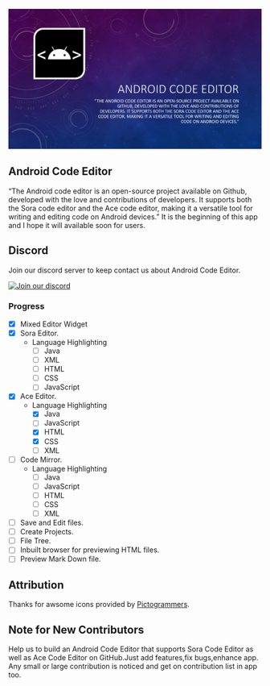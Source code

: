 ![Logo](/assets/description.jpg)
## Android Code Editor
“The Android code editor is an open-source project available on Github, developed with the love and contributions of developers. It supports both the Sora code editor and the Ace code editor, making it a versatile tool for writing and editing code on Android devices.”
It is the beginning of this app and I hope it will available soon for users.

## Discord
Join our discord server to keep contact us about Android Code Editor.

[![Join our discord](https://invidget.switchblade.xyz/RM5qaZs4kd)](https://discord.gg/RM5qaZs4kd)

### Progress
- [x] Mixed Editor Widget
- [x] Sora Editor.
	- Language Highlighting
		- [ ] Java
		- [ ] XML
		- [ ] HTML
		- [ ] CSS
		- [ ] JavaScript
- [x] Ace Editor.
	- Language Highlighting
		- [x] Java
		- [ ] JavaScript
		- [x] HTML
		- [x] CSS
		- [ ] XML
- [ ] Code Mirror.
	- Language Highlighting
		- [ ] Java
		- [ ] JavaScript
		- [ ] HTML
		- [ ] CSS
		- [ ] XML
- [ ] Save and Edit files.
- [ ] Create Projects.
- [ ] File Tree.
- [ ] Inbuilt browser for previewing HTML files.
- [ ] Preview Mark Down file.

## Attribution
Thanks for awsome icons provided by [Pictogrammers](https://pictogrammers.com/).

## Note for New Contributors
Help us to build an Android Code Editor that supports Sora Code Editor as well as Ace Code Editor on GitHub.Just add features,fix bugs,enhance app.
Any small or large contribution is noticed and get on contribution list in app too.